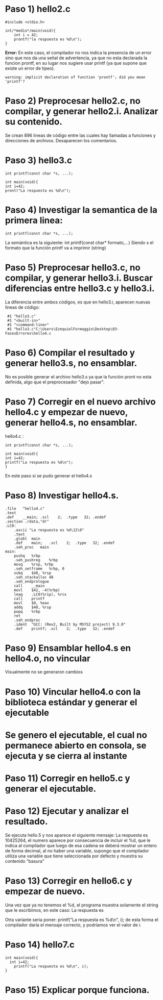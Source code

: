 ﻿# Paso 1) hello2.c

    #include <stdio.h>
    
    int/*medio*/main(void){
        int i = 42;
        prontf("la respuesta es %d\n");
    }

**Error:** En este caso, el compilador no nos indica la presencia de un error sino que nos da
una señal de advertencia, ya que no esta declarada la funcion prontf, en su lugar nos  sugiere usar printf (ya que supone que existe un error de tipeo).

    warning: implicit declaration of function 'prontf'; did you mean 'printf'?

 

# Paso 2) Preprocesar hello2.c, no compilar, y generar hello2.i. Analizar su contenido.

Se crean 896 lineas de código entre las cuales hay llamadas a funciones y direcciones de archivos.
Desaparecen los comentarios.

# Paso 3) hello3.c

    int printf(const char *s, ...);
    
    int main(void){
    int i=42;
    pront("La respuesta es %d\n");

# Paso 4) Investigar la semantica de la primera linea:

    int printf(const char *s, ...);

La semántica es la siguiente:  int printf(const char* formato,...)
Siendo s el formato que la función printf va a imprimir (string)

# Paso 5) Preprocesar hello3.c, no compilar, y generar hello3.i. Buscar diferencias entre hello3.c y hello3.i.

La diferencia entre ambos códigos, es que en hello3.i, aparecen nuevas lineas de código:

     #1 "hello3.c"
     #1 "<built-in>"
     #1 "<command-line>"
     #1 "hello3.c"C:\Users\EzequielFormaggio\Desktop\03-FasesErrores\hello4.c

# Paso 6) Compilar el resultado y generar hello3.s, no ensamblar.

No es posible generar el archivo hello3.s ya que la función pront no esta definida, algo que el preprocesador "dejo pasar".

# Paso 7) Corregir en el nuevo archivo hello4.c y empezar de nuevo, generar hello4.s, no ensamblar.

hello4.c : 

    int printf(const char *s, ...);
    
    int main(void){
    int i=42;
    printf("La respuesta es %d\n");
    }

En este paso si se pudo generar el hello4.s

# Paso 8) Investigar hello4.s.

	.file	"hello4.c"
	.text
	.def	__main;	.scl	2;	.type	32;	.endef
	.section .rdata,"dr"
    .LC0:
    	.ascii "La respuesta es %d\12\0"
    	.text
    	.globl	main
    	.def	main;	.scl	2;	.type	32;	.endef
    	.seh_proc	main
    main:
    	pushq	%rbp
    	.seh_pushreg	%rbp
    	movq	%rsp, %rbp
    	.seh_setframe	%rbp, 0
    	subq	$48, %rsp
    	.seh_stackalloc	48
    	.seh_endprologue
    	call	__main
    	movl	$42, -4(%rbp)
    	leaq	.LC0(%rip), %rcx
    	call	printf
    	movl	$0, %eax
    	addq	$48, %rsp
    	popq	%rbp
    	ret
    	.seh_endproc
    	.ident	"GCC: (Rev2, Built by MSYS2 project) 9.3.0"
    	.def	printf;	.scl	2;	.type	32;	.endef

# Paso 9) Ensamblar hello4.s en hello4.o, no vincular

Visualmente no se generaron cambios

# Paso 10) Vincular hello4.o con la biblioteca estándar y generar el ejecutable

# Se genero el ejecutable, el cual no permanece abierto en consola, se ejecuta y se cierra al instante

# Paso 11) Corregir en hello5.c y generar el ejecutable.

# Paso 12) Ejecutar y analizar el resultado.

Se ejecuta hello.5 y nos aparece el siguiente mensaje:
La respuesta es 10425264, el numero aparece por consecuencia de incluir el %d, que le indica al compilador que luego de esa cadena
se deberá mostrar un entero de forma decimal, al no haber una variable, supongo que el compilador utiliza una variable que tiene 
seleccionada por defecto y muestra su contenido "basura"

# Paso 13) Corregir en hello6.c y empezar de nuevo.
 
Una vez que ya no tenemos el %d, el programa muestra solamente el string que le escribimos, en este caso:
La respuesta es 

Otra variante seria poner: printf("La respuesta es %d\n", i);
de esta forma el compilador daría el mensaje correcto, y podríamos ver el valor de i.

# Paso 14) hello7.c

    int main(void){
      int i=42;
        printf("La respuesta es %d\n", i);
    }

# Paso 15) Explicar porque funciona.


